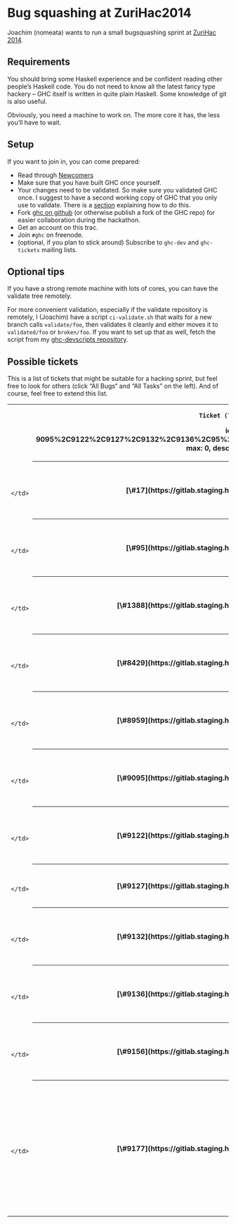 # Bug squashing at ZuriHac2014



Joachim (nomeata) wants to run a small bugsquashing sprint at [
ZuriHac 2014](http://www.haskell.org/haskellwiki/ZuriHac2014/Projects). 


## Requirements



You should bring some Haskell experience and be confident reading other people’s Haskell code. You do not need to know all the latest fancy type hackery – GHC itself is written in quite plain Haskell. Some knowledge of git is also useful.



Obviously, you need a machine to work on. The more core it has, the less you’ll have to wait.


## Setup



If you want to join in, you can come prepared:


- Read through [Newcomers](newcomers)
- Make sure that you have built GHC once yourself.
- Your changes need to be validated. So make sure you validated GHC once. I suggest to have a second working copy of GHC that you only use to validate. There is a [section](working-conventions/git#workflow-with-validate) explaining how to do this.
- Fork [
  ghc on github](https://github.com/ghc/ghc/) (or otherwise publish a fork of the GHC repo) for easier collaboration during the hackathon.
- Get an account on this trac.
- Join `#ghc` on freenode.
- (optional, if you plan to stick around) Subscribe to `ghc-dev` and `ghc-tickets` mailing lists.

## Optional tips



If you have a strong remote machine with lots of cores, you can have the validate tree remotely.



For more convenient validation, especially if the validate repository is remotely, I (Joachim) have a script `ci-validate.sh` that waits for a new branch calls `validate/foo`, then validates it cleanly and either moves it to `validated/foo` or `broken/foo`. If you want to set up that as well, fetch the script from my [
ghc-devscripts repository](https://github.com/nomeata/ghc-devscripts).


## Possible tickets



This is a list of tickets that might be suitable for a hacking sprint, but feel free to look for others (click “All Bugs“ and “All Tasks” on the left). And of course, feel free to extend this list.




  
  
  
  
  
    
  
  

<table><tr><td>
      </td>
<th>
        
        Ticket (Ticket query:
id: 9095%2C9122%2C9127%2C9132%2C9136%2C95%2C1388%2C8959%2C9156%2C17%2C9177%2C8429,
max: 0, desc: 1, order: id)
      </th>
<th>
        
        Summary (Ticket query:
id: 9095%2C9122%2C9127%2C9132%2C9136%2C95%2C1388%2C8959%2C9156%2C17%2C9177%2C8429,
max: 0, order: summary)
      </th>
<th>
        
        Owner (Ticket query:
id: 9095%2C9122%2C9127%2C9132%2C9136%2C95%2C1388%2C8959%2C9156%2C17%2C9177%2C8429,
max: 0, order: owner)
      </th>
<th>
        
        Type (Ticket query:
id: 9095%2C9122%2C9127%2C9132%2C9136%2C95%2C1388%2C8959%2C9156%2C17%2C9177%2C8429,
max: 0, order: type)
      </th>
<th>
        
        Status (Ticket query:
id: 9095%2C9122%2C9127%2C9132%2C9136%2C95%2C1388%2C8959%2C9156%2C17%2C9177%2C8429,
max: 0, order: status)
      </th>
<th>
        
        Priority (Ticket query:
id: 9095%2C9122%2C9127%2C9132%2C9136%2C95%2C1388%2C8959%2C9156%2C17%2C9177%2C8429,
max: 0, order: priority)
      </th>
<th>
        
        Milestone (Ticket query:
id: 9095%2C9122%2C9127%2C9132%2C9136%2C95%2C1388%2C8959%2C9156%2C17%2C9177%2C8429,
max: 0, order: milestone)
      </th>
<td>
    </td>
<td></td>
<td></td>
<td></td>
<td></td>
<td></td>
<td></td></tr>
<tr><td>
                
                  
                    </td>
<th>[\#17](https://gitlab.staging.haskell.org/ghc/ghc/issues/17)</th>
<td>
                    
                  
                
                  
                    
                    </td>
<th>
                      [Separate warnings for unused local and top-level bindings](https://gitlab.staging.haskell.org/ghc/ghc/issues/17)
                      
                      
                      
                      
                      
                      
                      
                      
                    </th>
<td>
                  
                
                  
                    
                    </td>
<th>
                      
                      
                      
                      
                      
                      
                      
                      
                      
                    </th>
<td>
                  
                
                  
                    
                    </td>
<th>
                      
                      
                      
                      
                      
                      
                      
                      
                      feature request
                    </th>
<td>
                  
                
                  
                    
                    </td>
<th>
                      
                      
                      
                      
                      
                      
                      
                      
                      closed
                    </th>
<td>
                  
                
                  
                    
                    </td>
<th>
                      
                      
                      
                      
                      
                      
                      
                      
                      lowest
                    </th>
<td>
                  
                
                  
                    
                    </td>
<th>
                      
                      
                      
                      
                      
                      [8.0.1](/trac/ghc/milestone/8.0.1)
                      
                      
                      
                    </th>
<td>
                  
                
              </td></tr>
<tr><td>
                
                  
                    </td>
<th>[\#95](https://gitlab.staging.haskell.org/ghc/ghc/issues/95)</th>
<td>
                    
                  
                
                  
                    
                    </td>
<th>
                      [GHCi :edit command should jump to the the last error](https://gitlab.staging.haskell.org/ghc/ghc/issues/95)
                      
                      
                      
                      
                      
                      
                      
                      
                    </th>
<td>
                  
                
                  
                    
                    </td>
<th>
                      
                      
                      
                      
                      lortabac
                      
                      
                      
                      
                    </th>
<td>
                  
                
                  
                    
                    </td>
<th>
                      
                      
                      
                      
                      
                      
                      
                      
                      feature request
                    </th>
<td>
                  
                
                  
                    
                    </td>
<th>
                      
                      
                      
                      
                      
                      
                      
                      
                      closed
                    </th>
<td>
                  
                
                  
                    
                    </td>
<th>
                      
                      
                      
                      
                      
                      
                      
                      
                      normal
                    </th>
<td>
                  
                
                  
                    
                    </td>
<th>
                      
                      
                      
                      
                      
                      [⊥](/trac/ghc/milestone/%E2%8A%A5)
                      
                      
                      
                    </th>
<td>
                  
                
              </td></tr>
<tr><td>
                
                  
                    </td>
<th>[\#1388](https://gitlab.staging.haskell.org/ghc/ghc/issues/1388)</th>
<td>
                    
                  
                
                  
                    
                    </td>
<th>
                      [Newbie help features](https://gitlab.staging.haskell.org/ghc/ghc/issues/1388)
                      
                      
                      
                      
                      
                      
                      
                      
                    </th>
<td>
                  
                
                  
                    
                    </td>
<th>
                      
                      
                      
                      
                      
                      
                      
                      
                      
                    </th>
<td>
                  
                
                  
                    
                    </td>
<th>
                      
                      
                      
                      
                      
                      
                      
                      
                      feature request
                    </th>
<td>
                  
                
                  
                    
                    </td>
<th>
                      
                      
                      
                      
                      
                      
                      
                      
                      closed
                    </th>
<td>
                  
                
                  
                    
                    </td>
<th>
                      
                      
                      
                      
                      
                      
                      
                      
                      low
                    </th>
<td>
                  
                
                  
                    
                    </td>
<th>
                      
                      
                      
                      
                      
                      [⊥](/trac/ghc/milestone/%E2%8A%A5)
                      
                      
                      
                    </th>
<td>
                  
                
              </td></tr>
<tr><td>
                
                  
                    </td>
<th>[\#8429](https://gitlab.staging.haskell.org/ghc/ghc/issues/8429)</th>
<td>
                    
                  
                
                  
                    
                    </td>
<th>
                      [GHC.Base.{breakpoint, breakpointCond} do nothing](https://gitlab.staging.haskell.org/ghc/ghc/issues/8429)
                      
                      
                      
                      
                      
                      
                      
                      
                    </th>
<td>
                  
                
                  
                    
                    </td>
<th>
                      
                      
                      
                      
                      iand675
                      
                      
                      
                      
                    </th>
<td>
                  
                
                  
                    
                    </td>
<th>
                      
                      
                      
                      
                      
                      
                      
                      
                      feature request
                    </th>
<td>
                  
                
                  
                    
                    </td>
<th>
                      
                      
                      
                      
                      
                      
                      
                      
                      new
                    </th>
<td>
                  
                
                  
                    
                    </td>
<th>
                      
                      
                      
                      
                      
                      
                      
                      
                      normal
                    </th>
<td>
                  
                
                  
                    
                    </td>
<th>
                      
                      
                      
                      
                      
                      
                      
                      
                      
                    </th>
<td>
                  
                
              </td></tr>
<tr><td>
                
                  
                    </td>
<th>[\#8959](https://gitlab.staging.haskell.org/ghc/ghc/issues/8959)</th>
<td>
                    
                  
                
                  
                    
                    </td>
<th>
                      [GHCi should honour UnicodeSyntax](https://gitlab.staging.haskell.org/ghc/ghc/issues/8959)
                      
                      
                      
                      
                      
                      
                      
                      
                    </th>
<td>
                  
                
                  
                    
                    </td>
<th>
                      
                      
                      
                      
                      
                      
                      
                      
                      
                    </th>
<td>
                  
                
                  
                    
                    </td>
<th>
                      
                      
                      
                      
                      
                      
                      
                      
                      bug
                    </th>
<td>
                  
                
                  
                    
                    </td>
<th>
                      
                      
                      
                      
                      
                      
                      
                      
                      closed
                    </th>
<td>
                  
                
                  
                    
                    </td>
<th>
                      
                      
                      
                      
                      
                      
                      
                      
                      low
                    </th>
<td>
                  
                
                  
                    
                    </td>
<th>
                      
                      
                      
                      
                      
                      [8.0.1](/trac/ghc/milestone/8.0.1)
                      
                      
                      
                    </th>
<td>
                  
                
              </td></tr>
<tr><td>
                
                  
                    </td>
<th>[\#9095](https://gitlab.staging.haskell.org/ghc/ghc/issues/9095)</th>
<td>
                    
                  
                
                  
                    
                    </td>
<th>
                      [make sdist picks up test files](https://gitlab.staging.haskell.org/ghc/ghc/issues/9095)
                      
                      
                      
                      
                      
                      
                      
                      
                    </th>
<td>
                  
                
                  
                    
                    </td>
<th>
                      
                      
                      
                      
                      thomie
                      
                      
                      
                      
                    </th>
<td>
                  
                
                  
                    
                    </td>
<th>
                      
                      
                      
                      
                      
                      
                      
                      
                      bug
                    </th>
<td>
                  
                
                  
                    
                    </td>
<th>
                      
                      
                      
                      
                      
                      
                      
                      
                      closed
                    </th>
<td>
                  
                
                  
                    
                    </td>
<th>
                      
                      
                      
                      
                      
                      
                      
                      
                      low
                    </th>
<td>
                  
                
                  
                    
                    </td>
<th>
                      
                      
                      
                      
                      
                      [8.2.1](/trac/ghc/milestone/8.2.1)
                      
                      
                      
                    </th>
<td>
                  
                
              </td></tr>
<tr><td>
                
                  
                    </td>
<th>[\#9122](https://gitlab.staging.haskell.org/ghc/ghc/issues/9122)</th>
<td>
                    
                  
                
                  
                    
                    </td>
<th>
                      [Make Lint check for bad uses of \`unsafeCoerce\`](https://gitlab.staging.haskell.org/ghc/ghc/issues/9122)
                      
                      
                      
                      
                      
                      
                      
                      
                    </th>
<td>
                  
                
                  
                    
                    </td>
<th>
                      
                      
                      
                      
                      qnikst
                      
                      
                      
                      
                    </th>
<td>
                  
                
                  
                    
                    </td>
<th>
                      
                      
                      
                      
                      
                      
                      
                      
                      bug
                    </th>
<td>
                  
                
                  
                    
                    </td>
<th>
                      
                      
                      
                      
                      
                      
                      
                      
                      closed
                    </th>
<td>
                  
                
                  
                    
                    </td>
<th>
                      
                      
                      
                      
                      
                      
                      
                      
                      normal
                    </th>
<td>
                  
                
                  
                    
                    </td>
<th>
                      
                      
                      
                      
                      
                      [8.0.1](/trac/ghc/milestone/8.0.1)
                      
                      
                      
                    </th>
<td>
                  
                
              </td></tr>
<tr><td>
                
                  
                    </td>
<th>[\#9127](https://gitlab.staging.haskell.org/ghc/ghc/issues/9127)</th>
<td>
                    
                  
                
                  
                    
                    </td>
<th>
                      [Don't warn about pattern-bindings of the form \`let !\_ = rhs\`](https://gitlab.staging.haskell.org/ghc/ghc/issues/9127)
                      
                      
                      
                      
                      
                      
                      
                      
                    </th>
<td>
                  
                
                  
                    
                    </td>
<th>
                      
                      
                      
                      
                      
                      
                      
                      
                      
                    </th>
<td>
                  
                
                  
                    
                    </td>
<th>
                      
                      
                      
                      
                      
                      
                      
                      
                      bug
                    </th>
<td>
                  
                
                  
                    
                    </td>
<th>
                      
                      
                      
                      
                      
                      
                      
                      
                      closed
                    </th>
<td>
                  
                
                  
                    
                    </td>
<th>
                      
                      
                      
                      
                      
                      
                      
                      
                      normal
                    </th>
<td>
                  
                
                  
                    
                    </td>
<th>
                      
                      
                      
                      
                      
                      
                      
                      
                      
                    </th>
<td>
                  
                
              </td></tr>
<tr><td>
                
                  
                    </td>
<th>[\#9132](https://gitlab.staging.haskell.org/ghc/ghc/issues/9132)</th>
<td>
                    
                  
                
                  
                    
                    </td>
<th>
                      [takeWhile&C. still not fusible](https://gitlab.staging.haskell.org/ghc/ghc/issues/9132)
                      
                      
                      
                      
                      
                      
                      
                      
                    </th>
<td>
                  
                
                  
                    
                    </td>
<th>
                      
                      
                      
                      
                      skeuchel
                      
                      
                      
                      
                    </th>
<td>
                  
                
                  
                    
                    </td>
<th>
                      
                      
                      
                      
                      
                      
                      
                      
                      bug
                    </th>
<td>
                  
                
                  
                    
                    </td>
<th>
                      
                      
                      
                      
                      
                      
                      
                      
                      closed
                    </th>
<td>
                  
                
                  
                    
                    </td>
<th>
                      
                      
                      
                      
                      
                      
                      
                      
                      normal
                    </th>
<td>
                  
                
                  
                    
                    </td>
<th>
                      
                      
                      
                      
                      
                      [7.10.1](/trac/ghc/milestone/7.10.1)
                      
                      
                      
                    </th>
<td>
                  
                
              </td></tr>
<tr><td>
                
                  
                    </td>
<th>[\#9136](https://gitlab.staging.haskell.org/ghc/ghc/issues/9136)</th>
<td>
                    
                  
                
                  
                    
                    </td>
<th>
                      [Constant folding in Core could be better](https://gitlab.staging.haskell.org/ghc/ghc/issues/9136)
                      
                      
                      
                      
                      
                      
                      
                      
                    </th>
<td>
                  
                
                  
                    
                    </td>
<th>
                      
                      
                      
                      
                      
                      
                      
                      
                      
                    </th>
<td>
                  
                
                  
                    
                    </td>
<th>
                      
                      
                      
                      
                      
                      
                      
                      
                      bug
                    </th>
<td>
                  
                
                  
                    
                    </td>
<th>
                      
                      
                      
                      
                      
                      
                      
                      
                      closed
                    </th>
<td>
                  
                
                  
                    
                    </td>
<th>
                      
                      
                      
                      
                      
                      
                      
                      
                      normal
                    </th>
<td>
                  
                
                  
                    
                    </td>
<th>
                      
                      
                      
                      
                      
                      [8.6.1](/trac/ghc/milestone/8.6.1)
                      
                      
                      
                    </th>
<td>
                  
                
              </td></tr>
<tr><td>
                
                  
                    </td>
<th>[\#9156](https://gitlab.staging.haskell.org/ghc/ghc/issues/9156)</th>
<td>
                    
                  
                
                  
                    
                    </td>
<th>
                      [Duplicate record field](https://gitlab.staging.haskell.org/ghc/ghc/issues/9156)
                      
                      
                      
                      
                      
                      
                      
                      
                    </th>
<td>
                  
                
                  
                    
                    </td>
<th>
                      
                      
                      
                      
                      gintas
                      
                      
                      
                      
                    </th>
<td>
                  
                
                  
                    
                    </td>
<th>
                      
                      
                      
                      
                      
                      
                      
                      
                      bug
                    </th>
<td>
                  
                
                  
                    
                    </td>
<th>
                      
                      
                      
                      
                      
                      
                      
                      
                      closed
                    </th>
<td>
                  
                
                  
                    
                    </td>
<th>
                      
                      
                      
                      
                      
                      
                      
                      
                      low
                    </th>
<td>
                  
                
                  
                    
                    </td>
<th>
                      
                      
                      
                      
                      
                      
                      
                      
                      
                    </th>
<td>
                  
                
              </td></tr>
<tr><td>
                
                  
                    </td>
<th>[\#9177](https://gitlab.staging.haskell.org/ghc/ghc/issues/9177)</th>
<td>
                    
                  
                
                  
                    
                    </td>
<th>
                      [Suggest Int when user uses int](https://gitlab.staging.haskell.org/ghc/ghc/issues/9177)
                      
                      
                      
                      
                      
                      
                      
                      
                    </th>
<td>
                  
                
                  
                    
                    </td>
<th>
                      
                      
                      
                      
                      nomeata
                      
                      
                      
                      
                    </th>
<td>
                  
                
                  
                    
                    </td>
<th>
                      
                      
                      
                      
                      
                      
                      
                      
                      feature request
                    </th>
<td>
                  
                
                  
                    
                    </td>
<th>
                      
                      
                      
                      
                      
                      
                      
                      
                      closed
                    </th>
<td>
                  
                
                  
                    
                    </td>
<th>
                      
                      
                      
                      
                      
                      
                      
                      
                      normal
                    </th>
<td>
                  
                
                  
                    
                    </td>
<th>
                      
                      
                      
                      
                      
                      [7.10.1](/trac/ghc/milestone/7.10.1)
                      
                      
                      
                    </th>
<td>
                  
                
              </td></tr></table>


  



## Summary


- *n* people particitpated: nomeata, *please add yourself*
- *n* Tickets worked on: [\#9177](https://gitlab.staging.haskell.org/ghc/ghc/issues/9177)


 


